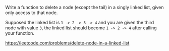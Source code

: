 Write a function to delete a node (except the tail) in a singly linked list, given only access to that node.

Supposed the linked list is ```1 -> 2 -> 3 -> 4``` and you are given the third node with value ```3```, the linked list should become ```1 -> 2 -> 4``` after calling your function.

https://leetcode.com/problems/delete-node-in-a-linked-list